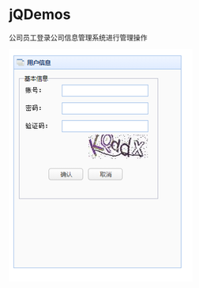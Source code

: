 # jQDemos
公司员工登录公司信息管理系统进行管理操作

![image](https://github.com/akanetodoroki/jQDemos/blob/master/images/1.png)
